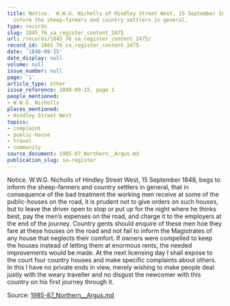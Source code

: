 ```yaml
---
title: Notice.  W.W.G. Nicholls of Hindley Street West, 15 September 1848, begs to
  inform the sheep-farmers and country settlers in general,
type: records
slug: 1845_76_sa_register_content_2475
url: /records/1845_76_sa_register_content_2475/
record_id: 1845_76_sa_register_content_2475
date: '1848-09-15'
date_display: null
volume: null
issue_number: null
page: '1'
article_type: other
issue_reference: 1848-09-15, page 1
people_mentioned:
- W.W.G. Nicholls
places_mentioned:
- Hindley Street West
topics:
- complaint
- public-house
- travel
- community
source_document: 1985-87_Northern__Argus.md
publication_slug: sa-register
---
```


Notice.  W.W.G. Nicholls of Hindley Street West, 15 September 1848, begs to inform the sheep-farmers and country settlers in general, that in consequence of the bad treatment the working men receive at some of the public-houses on the road, it is prudent not to give orders on such houses, but to leave the driver open to stop or put up for the night where he thinks best, pay the men’s expenses on the road, and charge it to the employers at the end of the journey.  Country gents should enquire of these men hoe they fare at these houses on the road and not fail to inform the Magistrates of any house that neglects their comfort.  If owners were compelled to keep the houses instead of letting them at enormous rents, the needed improvements would be made.  At the next licensing day I shall expose to the court four country houses and make specific complaints about others.  In this I have no private ends in view, merely wishing to make people deal justly with the weary traveller and no disgust the newcomer with this country on his first journey through it.

Source: [1985-87_Northern__Argus.md](/downloads/markdown/1985-87_Northern__Argus.md)
